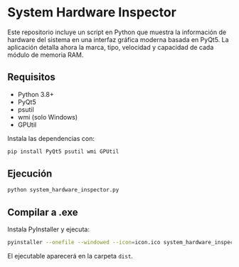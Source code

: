 # System Hardware Inspector

Este repositorio incluye un script en Python que muestra la información de hardware del sistema en una interfaz gráfica moderna basada en PyQt5.
La aplicación detalla ahora la marca, tipo, velocidad y capacidad de cada módulo de memoria RAM.

## Requisitos
- Python 3.8+
- PyQt5
- psutil
- wmi (solo Windows)
- GPUtil

Instala las dependencias con:
```bash
pip install PyQt5 psutil wmi GPUtil
```

## Ejecución
```bash
python system_hardware_inspector.py
```

## Compilar a .exe
Instala PyInstaller y ejecuta:
```bash
pyinstaller --onefile --windowed --icon=icon.ico system_hardware_inspector.py
```
El ejecutable aparecerá en la carpeta `dist`.
